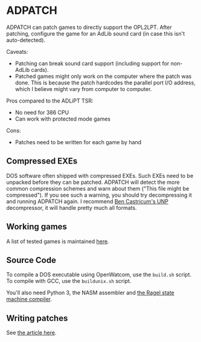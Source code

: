 # ADPATCH

ADPATCH can patch games to directly support the OPL2LPT. After
patching, configure the game for an AdLib sound card (in case this
isn't auto-detected).

Caveats:

- Patching can break sound card support (including support for
  non-AdLib cards).
- Patched games might only work on the computer where the patch was
  done. This is because the patch hardcodes the parallel port I/O
  address, which I believe might vary from computer to computer.

Pros compared to the ADLiPT TSR:

- No need for 386 CPU
- Can work with protected mode games

Cons:

- Patches need to be written for each game by hand

## Compressed EXEs

DOS software often shipped with compressed EXEs. Such EXEs need to be
unpacked before they can be patched. ADPATCH will detect the more
common compression schemes and warn about them ("This file might be
compressed"). If you see such a warning, you should try decompressing
it and running ADPATCH again. I recommend [Ben Castricum's
UNP](http://unp.bencastricum.nl/) decompressor, it will handle pretty
much all formats.

## Working games

A list of tested games is maintained
[here](https://github.com/pdewacht/adlipt/wiki/ADPATCH-Tested-Games).

## Source Code

To compile a DOS executable using OpenWatcom, use the `build.sh`
script. To compile with GCC, use the `buildunix.sh` script.

You'll also need Python 3, the NASM assembler and [the Ragel state
machine compiler][Ragel].

[Ragel]: https://www.colm.net/open-source/ragel/

## Writing patches

See [the article here](https://github.com/pdewacht/adlipt/wiki/Making-ADPATCH-patches).
